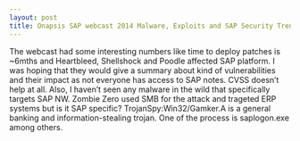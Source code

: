```yaml
---
layout: post
title: Onapsis SAP webcast 2014 Malware, Exploits and SAP Security Trends
---
```


The webcast had some interesting numbers like time to deploy patches is ~6mths and Heartbleed, Shellshock and Poodle affected SAP platform. I was hoping that they would give a summary about kind of vulnerabilities and their impact as not everyone has access to SAP notes. CVSS doesn’t help at all.
Also, I haven’t seen any malware in the wild that specifically targets SAP NW. Zombie Zero used SMB for the attack and trageted ERP systems but is it SAP specific?
TrojanSpy:Win32/Gamker.A is a general banking and information-stealing trojan. One of the process is saplogon.exe among others.
